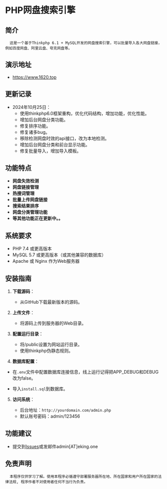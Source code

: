 # PHP网盘搜索引擎

## 简介

      这是一个基于Thinkphp 6.1 + MySQL开发的网盘搜索引擎，可以批量导入各大网盘链接，例如百度网盘、阿里云盘、夸克网盘等。


## 演示地址

 - https://www.1620.top

## 更新记录

- 2024年10月25日：
   - 使用thinkphp6.0框架重构，优化代码结构，增加功能，优化性能。
   - 增加后台网盘分类功能。
   - 修复排序功能。
   - 修复诸多bug。
   - 移除检测网盘时效的api接口，改为本地检测。
   - 增加后台网盘分类和前台显示功能。
   - 修复批量导入，增加导入模板。


## 功能特点

- **网盘失效检测**
- **网盘链接管理**
- **热搜词管理**
- **批量上传网盘链接**
- **搜索结果排序**
- **网盘分类管理功能**
- **等其他功能正在更新中。。**

## 系统要求

- PHP 7.4 或更高版本
- MySQL 5.7 或更高版本（或其他兼容的数据库）
- Apache 或 Nginx 作为Web服务器

## 安装指南

1. **下载源码**：

   - 从GitHub下载最新版本的源码。

2. **上传文件**：

   - 将源码上传到服务器的Web目录。

3. **配置运行目录**：

   - 将/public设置为网站运行目录。
   - 使用thinkphp伪静态规则。
   
4. **数据库配置**：

  - 在`.env`文件中配置数据库连接信息，线上运行记得把APP_DEBUG和DEBUG改为false。
  
  - 导入`install.sql`到数据库。

5. **访问系统**：

   - 后台地址：`http://yourdomain.com/admin.php`
   - 默认账号密码：admin/123456

## 功能建议

- 提交到[Issues](https://github.com/eKing-one/pansou/issues)或发邮件admin[AT]eking.one


## 免责声明

      本程序仅供学习了解。使用本程序必循遵守部署服务器所在地、所在国家和用户所在国家的法律法规, 程序作者不对使用者任何不当行为负责。
